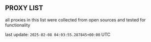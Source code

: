 ## PROXY LIST

all proxies in this list were collected from open sources and tested for functionality

last update: `2025-02-08 04:03:55.287845+00:00` UTC